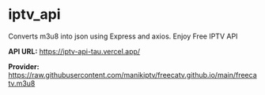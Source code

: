 # iptv_api
Converts m3u8 into json using Express and axios. Enjoy Free IPTV API

**API URL:** https://iptv-api-tau.vercel.app/

**Provider:** https://raw.githubusercontent.com/manikiptv/freecatv.github.io/main/freecatv.m3u8
